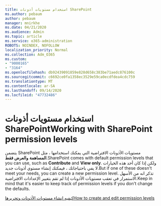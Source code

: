 ```yaml
---
title: استخدام مستويات أذونات SharePoint
ms.author: pebaum
author: pebaum
manager: mnirkhe
ms.date: 04/21/2020
ms.audience: Admin
ms.topic: article
ms.service: o365-administration
ROBOTS: NOINDEX, NOFOLLOW
localization_priority: Normal
ms.collection: Adm_O365
ms.custom:
- "9000165"
- "3164"
ms.openlocfilehash: db92439091859e828d658c383be71aedc876100c
ms.sourcegitcommit: c6692ce0fa1358ec3529e59ca0ecdfdea4cdc759
ms.translationtype: MT
ms.contentlocale: ar-SA
ms.lasthandoff: 09/14/2020
ms.locfileid: "47732486"
---
```

# <a name="working-with-sharepoint-permission-levels"></a><span data-ttu-id="23038-102">استخدام مستويات أذونات SharePoint</span><span class="sxs-lookup"><span data-stu-id="23038-102">Working with SharePoint permission levels</span></span>

<span data-ttu-id="23038-103">يتضمن SharePoint مستويات الأذونات الافتراضية التي يمكنك استخدامها ، مثل **المساهمة** **والعرض فقط**.</span><span class="sxs-lookup"><span data-stu-id="23038-103">SharePoint comes with default permission levels that you can use, such as **Contribute** and **View only**.</span></span> <span data-ttu-id="23038-104">ولكن إذا كان أحد هذه الخيارات لا يفي باحتياجاتك ، فيمكنك إنشاء مستوي أذونات جديد.</span><span class="sxs-lookup"><span data-stu-id="23038-104">But if one of these doesn't meet your needs, you can create a new permission level.</span></span> <span data-ttu-id="23038-105">تذكر انه من الأسهل الاستمرار في تعقب مستويات الأذونات إذا لم تقم بتغيير الإعدادات الافتراضية.</span><span class="sxs-lookup"><span data-stu-id="23038-105">Keep in mind that it's easier to keep track of permission levels if you don't change the defaults.</span></span>

[<span data-ttu-id="23038-106">كيفيه إنشاء مستويات الأذونات وتحريرها</span><span class="sxs-lookup"><span data-stu-id="23038-106">How to create and edit permission levels</span></span>](https://docs.microsoft.com/sharepoint/how-to-create-and-edit-permission-levels)